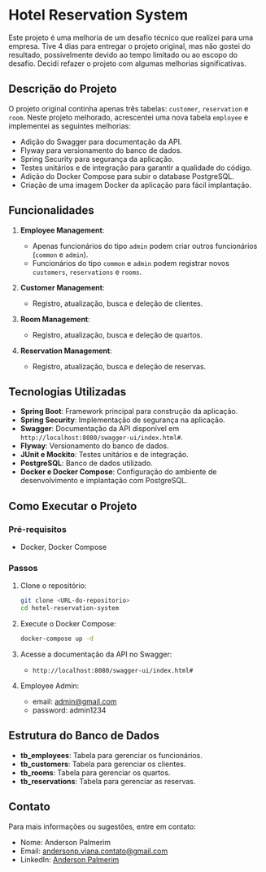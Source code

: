# Hotel Reservation System

Este projeto é uma melhoria de um desafio técnico que realizei para uma empresa. Tive 4 dias para entregar o projeto original, mas não gostei do resultado, possivelmente devido ao tempo limitado ou ao escopo do desafio. Decidi refazer o projeto com algumas melhorias significativas.

## Descrição do Projeto

O projeto original continha apenas três tabelas: `customer`, `reservation` e `room`. Neste projeto melhorado, acrescentei uma nova tabela `employee` e implementei as seguintes melhorias:

- Adição do Swagger para documentação da API.
- Flyway para versionamento do banco de dados.
- Spring Security para segurança da aplicação.
- Testes unitários e de integração para garantir a qualidade do código.
- Adição do Docker Compose para subir o database PostgreSQL.
- Criação de uma imagem Docker da aplicação para fácil implantação.

## Funcionalidades

1. **Employee Management**:
    - Apenas funcionários do tipo `admin` podem criar outros funcionários (`common` e `admin`).
    - Funcionários do tipo `common` e `admin` podem registrar novos `customers`, `reservations` e `rooms`.

2. **Customer Management**:
    - Registro, atualização, busca e deleção de clientes.

3. **Room Management**:
    - Registro, atualização, busca e deleção de quartos.

4. **Reservation Management**:
    - Registro, atualização, busca e deleção de reservas.

## Tecnologias Utilizadas

- **Spring Boot**: Framework principal para construção da aplicação.
- **Spring Security**: Implementação de segurança na aplicação.
- **Swagger**: Documentação da API disponível em `http://localhost:8080/swagger-ui/index.html#`.
- **Flyway**: Versionamento do banco de dados.
- **JUnit e Mockito**: Testes unitários e de integração.
- **PostgreSQL**: Banco de dados utilizado.
- **Docker e Docker Compose**: Configuração do ambiente de desenvolvimento e implantação com PostgreSQL.

## Como Executar o Projeto

### Pré-requisitos

- Docker, Docker Compose

### Passos

1. Clone o repositório:
    ```bash
    git clone <URL-do-repositorio>
    cd hotel-reservation-system
    ```

2. Execute o Docker Compose:
    ```bash
    docker-compose up -d
    ```

3. Acesse a documentação da API no Swagger:
    - `http://localhost:8080/swagger-ui/index.html#`
  
4. Employee Admin:
    - email: admin@gmail.com
    - password: admin1234

## Estrutura do Banco de Dados

- **tb_employees**: Tabela para gerenciar os funcionários.
- **tb_customers**: Tabela para gerenciar os clientes.
- **tb_rooms**: Tabela para gerenciar os quartos.
- **tb_reservations**: Tabela para gerenciar as reservas.

## Contato

Para mais informações ou sugestões, entre em contato:

- Nome: Anderson Palmerim
- Email: [andersonp.viana.contato@gmail.com](mailto:andersonp.viana.contato@gmail.com)
- LinkedIn: [Anderson Palmerim](https://www.linkedin.com/in/andersonpdev/)
